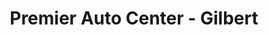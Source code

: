 ---
title: "Premier Auto Center - Gilbert"
url: /gilbert/premier-auto-center-gilbert/
shop: Autohaus
---